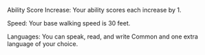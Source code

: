 Ability Score Increase: Your ability scores each increase by 1.  

Speed: Your base walking speed is 30 feet.  

Languages: You can speak, read, and write Common and one extra language of your choice. 